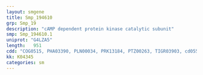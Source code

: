 ```yaml
---
layout: smgene
title: Smp_194610
grp: Smp_19
description: "cAMP dependent protein kinase catalytic subunit"
smp: Smp_194610.1
uniprot: "G4LZA5"
length:   951
cdd: "COG0515, PHA03390, PLN00034, PRK13184, PTZ00263, TIGR03903, cd05580, cl21453, pfam00069, smart00220"
kk: K04345
categories: sm
---
```

